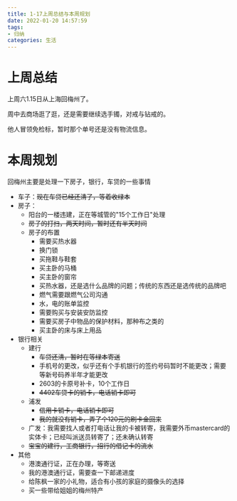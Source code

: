 ```yaml
---
title: 1-17上周总结与本周规划
date: 2022-01-20 14:57:59
tags: 
- 归纳
categories: 生活
---
```


# 上周总结

上周六1.15日从上海回梅州了。

周中去商场逛了逛，还是需要继续选手镯，对戒与钻戒的。

他人冒领免检标，暂时那个单号还是没有物流信息。

# 本周规划

回梅州主要是处理一下房子，银行，车贷的一些事情

- 车子：~~现在车贷已经还清了，等着收绿本~~
- 房子：
  - 阳台的一楼违建，正在等城管的"15个工作日"处理
  - ~~房子的打扫，两天时间，暂时还有半天时间~~
  - 房子的布置
    - 需要买热水器
    - 换门锁
    - 买拖鞋与鞋套
    - 买主卧的马桶
    - 买主卧的窗帘
    - 买热水器，还是选什么品牌的问题；传统的东西还是选传统的品牌吧
    - 燃气需要跟燃气公司沟通
    - 水，电的账单监控
    - 需要购买与安装安防监控
    - 需要买房子中物品的保护材料，那种布之类的
    - 买主卧的床与床上用品
- 银行相关
  - 建行
    - ~~车贷还清，暂时在等绿本寄送~~
    - 手机号的更改，似乎还有个手机银行的签约号码暂时不能更改；需要等新号码养半年才能更改
    - 2603的卡原号补卡，10个工作日
    - ~~4402车贷卡的销卡，电话销卡即可~~
  - 浦发
    - ~~信用卡销卡，电话销卡即可~~
    - ~~我的就没有销卡，弄了个120元的刷卡金回来~~
  - 广发：我需要找人或者打电话让我的卡被转寄，我需要外币mastercard的实体卡；已经叫派送员转寄了；还未确认转寄
  - ~~宝宝的建行，工商银行，招行的借记卡的流水~~
- 其他
  - 港澳通行证，正在办理，等寄送
  - 我的港澳通行证，需要查一下邮递进度
  - 给陈枫一家的小礼物，适合有小孩的家庭的摄像头的选择
  - 买一些带给姐姐的梅州特产
